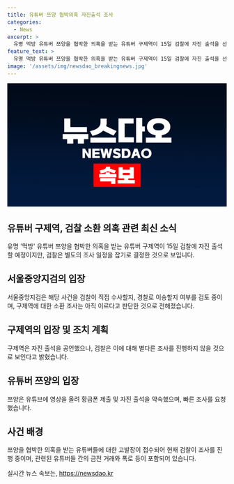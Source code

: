 ```yaml
---
title: 유튜버 쯔양 협박의혹 자진출석 조사
categories:
  - News
excerpt: >
  유명 먹방 유튜버 쯔양을 협박한 의혹을 받는 유튜버 구제역이 15일 검찰에 자진 출석을 선언했으나, 서울중앙지검은 아직 조사 일정을 잡지 않겠다는 입장을 밝혔다. 구제역은 자신의 유튜브 채널을 통해 황금폰 제출과 자진 출석을 약속하고 검찰에 대한 요청을 했지만, 검찰 측은 아직 조사를 진행하지 않겠다는 의견을 밝혔다. 사건은 계속해서 관심을 끌고 있으며, 유튜브 채널 가세연의 주장은 논란이 되고 있다.
feature_text: >
  유명 먹방 유튜버 쯔양을 협박한 의혹을 받는 유튜버 구제역이 15일 검찰에 자진 출석을 선언했으나, 서울중앙지검은 아직 조사 일정을 잡지 않겠다는 입장을 밝혔다. 구제역은 자신의 유튜브 채널을 통해 황금폰 제출과 자진 출석을 약속하고 검찰에 대한 요청을 했지만, 검찰 측은 아직 조사를 진행하지 않겠다는 의견을 밝혔다. 사건은 계속해서 관심을 끌고 있으며, 유튜브 채널 가세연의 주장은 논란이 되고 있다.
image: '/assets/img/newsdao_breakingnews.jpg'
---
```


<p><img src="/assets/img/newsdao_breakingnews.jpg" alt="flaretime 속보" /></p>

<h2 data-ke-size="size26">유튜버 구제역, 검찰 소환 의혹 관련 최신 소식</h2>

<p data-ke-size="size16">유명 '먹방' 유튜버 쯔양을 협박한 의혹을 받는 유튜버 구제역이 15일 검찰에 자진 출석할 예정이지만, 검찰은 별도의 조사 일정을 잡기로 결정한 것으로 보입니다.</p>

<h2 data-ke-size="size20">서울중앙지검의 입장</h2>

<p data-ke-size="size16">서울중앙지검은 해당 사건을 검찰이 직접 수사할지, 경찰로 이송할지 여부를 검토 중이며, 구제역에 대한 소환 조사는 아직 이르다고 판단한 것으로 전해졌습니다.</p>

<h2 data-ke-size="size20">구제역의 입장 및 조치 계획</h2>

<p data-ke-size="size16">구제역은 자진 출석을 공언했으나, 검찰은 이에 대해 별다른 조사를 진행하지 않을 것으로 보인다고 밝혔습니다.</p>

<h2 data-ke-size="size20">유튜버 쯔양의 입장</h2>

<p data-ke-size="size16">쯔양은 유튜브에 영상을 올려 황금폰 제출 및 자진 출석을 약속했으며, 빠른 조사를 요청했습니다.</p>

<h2 data-ke-size="size20">사건 배경</h2>

<p data-ke-size="size16">쯔양을 협박한 의혹을 받는 유튜버들에 대한 고발장이 접수되어 현재 검찰이 조사를 진행 중이며, 관련된 유튜버들 간의 금전 거래와 폭로 등이 포함되어 있습니다.</p>
실시간 뉴스 속보는, <a href="https://newsdao.kr" rel="dofollow">https://newsdao.kr</a>


